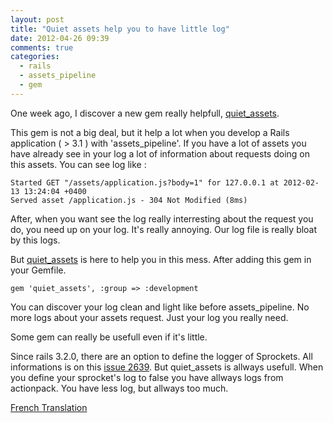 ```yaml
---
layout: post
title: "Quiet assets help you to have little log"
date: 2012-04-26 09:39
comments: true
categories:
  - rails
  - assets_pipeline
  - gem
---
```


One week ago, I discover a new gem really helpfull, [quiet_assets](https://github.com/evrone/quiet_assets).

This gem is not a big deal, but it help a lot when you develop a Rails
application ( > 3.1 ) with 'assets_pipeline'. If you have a lot of
assets you have already see in your log a lot of information about
requests doing on this assets. You can see log like :

```
Started GET "/assets/application.js?body=1" for 127.0.0.1 at 2012-02-13 13:24:04 +0400
Served asset /application.js - 304 Not Modified (8ms)
```

After, when you want see the log really interresting about the request
you do, you need up on your log. It's really annoying. Our log file is
really bloat by this logs.

But [quiet_assets](https://github.com/evrone/quiet_assets) is here to
help you in this mess. After adding this gem in your Gemfile.

```
gem 'quiet_assets', :group => :development
```

You can discover your log clean and light like before assets_pipeline. No more logs about your assets
request. Just your log you really need.

Some gem can really be usefull even if it's little.

Since rails 3.2.0, there are an option to define the logger of
Sprockets. All informations is on this [issue 2639](https://github.com/rails/rails/issues/2639).
But quiet_assets is allways usefull. When you define your sprocket's log to
false you have allways logs from actionpack. You have less log, but
allways too much.

[French Translation](http://blog.shingara.fr/quiet-assets-le-limiteur-de-log.html)
